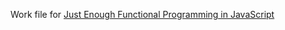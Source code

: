 Work file for [Just Enough Functional Programming in JavaScript](https://egghead.io/courses/just-enough-functional-programming-in-javascript)